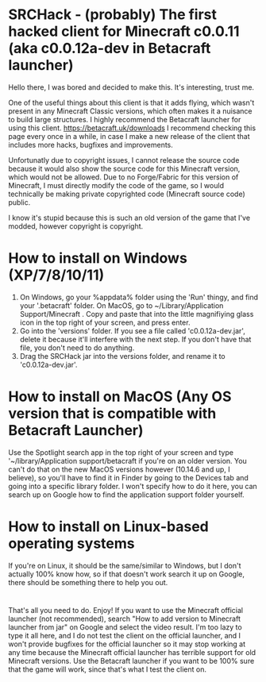 # SRCHack - (probably) The first hacked client for Minecraft c0.0.11 (aka c0.0.12a-dev in Betacraft launcher)


Hello there, I was bored and decided to make this. It's interesting, trust me.

One of the useful things about this client is that it adds flying, which wasn't present in any Minecraft Classic versions, which often makes it a nuisance to build large structures.
I highly recommend the Betacraft launcher for using this client. https://betacraft.uk/downloads
I recommend checking this page every once in a while, in case I make a new release of the client that includes more hacks, bugfixes and improvements.

Unfortunatly due to copyright issues, I cannot release the source code because it would also show the source code for this Minecraft version, which would not be allowed. Due to no Forge/Fabric for this version of Minecraft, I must directly modify the code of the game, so I would technically be making private copyrighted code (Minecraft source code) public.

I know it's stupid because this is such an old version of the game that I've modded, however copyright is copyright.

# How to install on Windows (XP/7/8/10/11)
1. On Windows, go your %appdata% folder using the 'Run' thingy, and find your '.betacraft' folder. On MacOS, go to ~/Library/Application Support/Minecraft . Copy and paste that into the little magnifiying glass icon in the top right of your screen, and press enter.
2. Go into the 'versions' folder. If you see a file called 'c0.0.12a-dev.jar', delete it because it'll interfere with the next step. If you don't have that file, you don't need to do anything.
3. Drag the SRCHack jar into the versions folder, and rename it to 'c0.0.12a-dev.jar'. 

# How to install on MacOS (Any OS version that is compatible with Betacraft Launcher)
Use the Spotlight search app in the top right of your screen and type '~/library/Application support/betacraft if you're on an older version. You can't do that on the new MacOS versions however (10.14.6 and up, I believe), so you'll have to find it in Finder by going to the Devices tab and going into a specific library folder. I won't specify how to do it here, you can search up on Google how to find the application support folder yourself.

# How to install on Linux-based operating systems
If you're on Linux, it should be the same/similar to Windows, but I don't actually 100% know how, so if that doesn't work search it up on Google, there should be something there to help you out.

# 
That's all you need to do. Enjoy!
If you want to use the Minecraft official launcher (not recommended), search "How to add version to Minecraft launcher from jar" on Google and select the video result. I'm too lazy to type it all here, and I do not test the client on the official launcher, and I won't provide bugfixes for the official launcher so it may stop working at any time because the Minecraft official launcher has terrible support for old Minecraft versions. Use the Betacraft launcher if you want to be 100% sure that the game will work, since that's what I test the client on.
